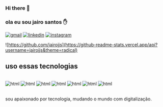 ### Hi there 👋


### ola eu sou jairo santos ✋

[![gmail](https://img.shields.io/badge/Gmail-D14836?style=for-the-badge&logo=gmail&logoColor=white)](https://mail.google.com/mail/u/0/#inbox)
[![linkedin](https://img.shields.io/badge/LinkedIn-0077B5?style=for-the-badge&logo=linkedin&logoColor=white)](https://www.linkedin.com/in/jairo-santos-2929691b3)
[![instagram](https://img.shields.io/badge/Instagram-E4405F?style=for-the-badge&logo=instagram&logoColor=white)](https://www.instagram.com/jairosantos2267/) 

![https://github.com/jairojjs](https://github-readme-stats.vercel.app/api?username=jairojjs&theme=radical)


## uso essas tecnologias

<div style="display: inline_blog"><br/>
<img olign="center" alt="html" src="https://img.shields.io/badge/HTML5-E34F26?style=for-the-badge&logo=html5&logoColor=white" (index.html)/>
<img olign="center" alt="html" src="https://img.shields.io/badge/CSS3-1572B6?style=for-the-badge&logo=css3&logoColor=white" />
<img olign="center" alt="html" src="https://img.shields.io/badge/JavaScript-323330?style=for-the-badge&logo=javascript&logoColor=F7DF1E" />
<img olign="center" alt="html" src="https://img.shields.io/badge/PHP-777BB4?style=for-the-badge&logo=php&logoColor=white" />
<img oling="center" alt="html" src="https://img.shields.io/badge/Python-14354C?style=for-the-badge&logo=python&logoColor=white">
<img oling="center" alt="html" src="https://img.shields.io/badge/SQLite-07405E?style=for-the-badge&logo=sqlite&logoColor=white">
<img olign="center" alt="html" src="https://img.shields.io/badge/MySQL-00000F?style=for-the-badge&logo=mysql&logoColor=white" />


</div><br/>

sou apaixonado por tecnologia, mudando o mundo com digitalização.
